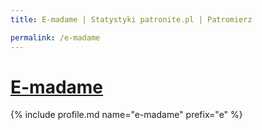 ```yaml
---
title: E-madame | Statystyki patronite.pl | Patromierz

permalink: /e-madame
---
```


# [E-madame](https://patronite.pl/e-madame)

{% include profile.md name="e-madame" prefix="e" %}
